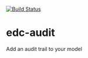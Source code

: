 [![Build Status](https://travis-ci.org/botswana-harvard/edc-audit.svg?branch=develop)](https://travis-ci.org/botswana-harvard/edc-audit)

# edc-audit
Add an audit trail to your model
